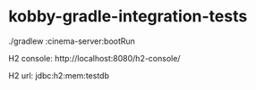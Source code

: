 # kobby-gradle-integration-tests
./gradlew :cinema-server:bootRun

H2 console: http://localhost:8080/h2-console/

H2 url: jdbc:h2:mem:testdb
